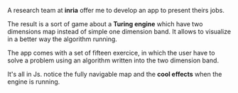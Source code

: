 A research team at __inria__ offer me to develop an app to present theirs jobs.

The result is a sort of game about a __Turing engine__ which have two dimensions map instead of simple one dimension band. It allows to visualize in a better way the algorithm running.

The app comes with a set of fifteen exercice, in which the user have to solve a problem using an algorithm written into the two dimension band.

It's all in Js. notice the fully navigable map and the __cool effects__ when the engine is running.



